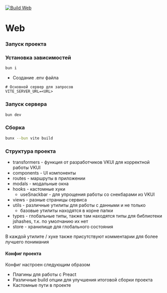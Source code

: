 [![Build Web](https://github.com/Diary-SPO/diary-admin/actions/workflows/build-web.yml/badge.svg)](https://github.com/Diary-SPO/diary-admin/actions/workflows/build-web.yml)
# Web

### Запуск проекта

### Установка зависимостей

```bash
bun i
```

- Создание .env файла

```dotenv
# Основной сервер для запросов
VITE_SERVER_URL=<URL>
```

### Запуск сервера

```bash
bun dev
```

### Сборка

```bash
bunx --bun vite build
```

### Структура проекта

- transformers - функция от разработчиков VKUI для корректной работы VKUI
- components - UI компоненты
- routes - маршруты в приложении
- modals - модальные окна
- hooks - кастомные хуки
  - useSnackbar - для упрощения работы со снекбарами из VKUI
- views - разные страницы сервиса
- utils - различные утилиты для работы с данными и не только
  - базовые утилиты находятся в корне папки
- types - глобальные типы, также там находятся типы для библиотеки jshashes, т.к. по умолчанию их нет
- store - хранилище для глобального состояния

В каждой утилите / хуке также присутствуют комментарии для более лучшего понимания

#### Конфиг проекта

Конфиг настроен следующим образом

- Плагины для работы с Preact
- Различные build опции для улучшения итоговой сборки проекта
- Кастомные пути в проекте
